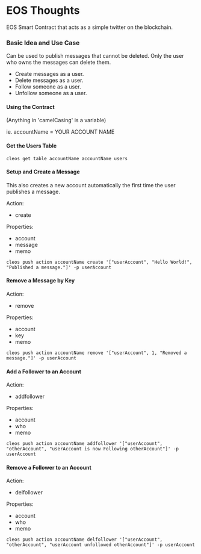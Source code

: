 # EOS Thoughts
EOS Smart Contract that acts as a simple twitter on the blockchain.

### Basic Idea and Use Case
Can be used to publish messages that cannot be deleted. Only the user who owns the messages can delete them.

* Create messages as a user.
* Delete messages as a user.
* Follow someone as a user.
* Unfollow someone as a user.

#### Using the Contract
(Anything in 'camelCasing' is a variable)

ie. accountName = YOUR ACCOUNT NAME

#### Get the Users Table
```
cleos get table accountName accountName users
```

#### Setup and Create a Message
This also creates a new account automatically the first time the user publishes a message.

Action:
* create

Properties:
* account
* message
* memo
```
cleos push action accountName create '["userAccount", "Hello World!", "Published a message."]' -p userAccount
```

#### Remove a Message by Key
Action:
* remove

Properties:
* account
* key
* memo
```
cleos push action accountName remove '["userAccount", 1, "Removed a message."]' -p userAccount
```

#### Add a Follower to an Account
Action:
* addfollower

Properties:
* account
* who
* memo
```
cleos push action accountName addfollower '["userAccount", "otherAccount", "userAccount is now Following otherAccount"]' -p userAccount
```

#### Remove a Follower to an Account
Action:
* delfollower

Properties:
* account
* who
* memo

```
cleos push action accountName delfollower '["userAccount", "otherAccount", "userAccount unfollowed otherAccount"]' -p userAccount
```

